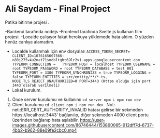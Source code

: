  # Ali Saydam - Final Project


Patika bitirme projesi . 

-Backend tarafında nodejs
-Frontend tarafında Svelte js kullanan film projesi.
-Localde çalışıyor fakat herokuya yüklemede hata aldım. O yüzden henüz canlıya alamadım.

- Localde kullanmak için env dosyaları
`ACCESS_TOKEN_SECRET= 
CLIENT_ID=1076165607566-n80j275v4u2nat71sndbltght69lr2v1.apps.googleusercontent.com 
TYPEORM_CONNECTION =  
TYPEORM_HOST = localhost
TYPEORM_USERNAME = root
TYPEORM_PASSWORD = root
TYPEORM_DATABASE = test_001
TYPEORM_PORT = 3306
TYPEORM_SYNCHRONIZE = true
TYPEORM_LOGGING = false
TYPEORM_ENTITIES = src/entity/**/*.ts,  
NODE_TLS_REJECT_UNAUTHORIZED=0
PORT=3443 (Https olduğu için port 3443 olarak verilmeli)
`
- Lokal kurulum.
1. Önce server kurulumu ve kullanımı
`cd server
npm i
npm run dev
`
2. Client kurulumu
`cd client
npm i
npm run dev
` 
Not: net::ERR_CERT_AUTHORITY_INVALID hatası gelirse bir sekmeden https://localhost:3443' bağlanılıp, diğer sekmeden 4000 client portu üzerinden bağlanıp hata aşılabilir. 
https://user-images.githubusercontent.com/86746444/153860065-912dff7d-6737-4bb2-b962-88e09fe2cbc0.mp4

